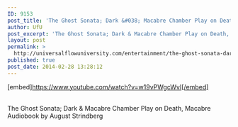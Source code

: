 ```yaml
---
ID: 9153
post_title: 'The Ghost Sonata; Dark &#038; Macabre Chamber Play on Death, Macabre  by August Strindberg'
author: UfU
post_excerpt: 'The Ghost Sonata; Dark & Macabre Chamber Play on Death, Macabre Audiobook by August Strindberg'
layout: post
permalink: >
  http://universalflowuniversity.com/entertainment/the-ghost-sonata-dark-macabre-chamber-play-on-death-macabre-by-august-strindberg/
published: true
post_date: 2014-02-28 13:28:12
---
```

[embed]https://www.youtube.com/watch?v=w19vPWgcWvI[/embed]</br></br>
<p>The Ghost Sonata; Dark & Macabre Chamber Play on Death, Macabre Audiobook by August Strindberg</p>